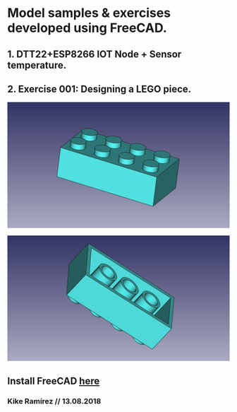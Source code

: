 # Model samples & exercises developed using FreeCAD.

## 1. DTT22+ESP8266 **IOT Node + Sensor temperature**.
## 2. Exercise 001: Designing a **LEGO piece**.

![Lego Piece Up](images/lego_up_2.png)

![Lego Piece Bottom](images/lego_bottom_2.png)

## Install FreeCAD [here](https://www.freecadweb.org/)

### Kike Ramírez // 13.08.2018 